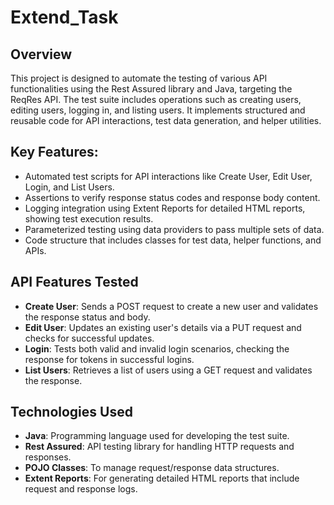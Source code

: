 # Extend_Task

## Overview
This project is designed to automate the testing of various API functionalities using the Rest Assured library and Java, targeting the ReqRes API. The test suite includes operations such as creating users, editing users, logging in, and listing users. It implements structured and reusable code for API interactions, test data generation, and helper utilities.

## Key Features:
- Automated test scripts for API interactions like Create User, Edit User, Login, and List Users.
- Assertions to verify response status codes and response body content.
- Logging integration using Extent Reports for detailed HTML reports, showing test execution results.
- Parameterized testing using data providers to pass multiple sets of data.
- Code structure that includes classes for test data, helper functions, and APIs.

## API Features Tested
- **Create User**: Sends a POST request to create a new user and validates the response status and body.
- **Edit User**: Updates an existing user's details via a PUT request and checks for successful updates.
- **Login**: Tests both valid and invalid login scenarios, checking the response for tokens in successful logins.
- **List Users**: Retrieves a list of users using a GET request and validates the response.

## Technologies Used
- **Java**: Programming language used for developing the test suite.
- **Rest Assured**: API testing library for handling HTTP requests and responses.
- **POJO Classes**: To manage request/response data structures.
- **Extent Reports**: For generating detailed HTML reports that include request and response logs.
